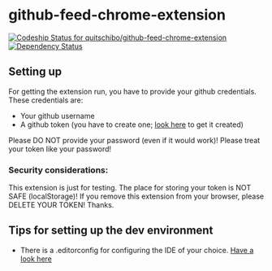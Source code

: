 github-feed-chrome-extension
============================
[ ![Codeship Status for quitschibo/github-feed-chrome-extension](https://www.codeship.io/projects/7a8b1a30-2edb-0131-3daa-5a6688a2a07f/status?branch=master)](https://www.codeship.io/projects/9441)
[![Dependency Status](https://www.versioneye.com/user/projects/528097fe632bacf157000034/badge.png)](https://www.versioneye.com/user/projects/528097fe632bacf157000034)

## Setting up
For getting the extension run, you have to provide your github credentials. These credentials are:
* Your github username
* A github token (you have to create one; [look here](https://help.github.com/articles/creating-an-access-token-for-command-line-use) to get it created)

Please DO NOT provide your password (even if it would work)! Please treat your token like your password!

### Security considerations:
This extension is just for testing. The place for storing your token is NOT SAFE (localStorage)!
If you remove this extension from your browser, please DELETE YOUR TOKEN! Thanks.

## Tips for setting up the dev environment
* There is a .editorconfig for configuring the IDE of your choice. [Have a look here](http://editorconfig.org/)
